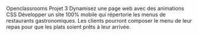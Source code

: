 Openclassrooms Projet 3
Dynamisez une page web avec des animations CSS
Développer un site 100% mobile qui répertorie les menus de restaurants gastronomiques.
Les clients pourront composer le menu de leur repas pour que les plats soient prêts à leur arrivée.